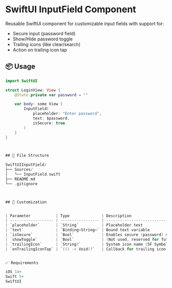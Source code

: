 # SwiftUI InputField Component

Reusable SwiftUI component for customizable input fields with support for:
- Secure input (password field)
- Show/Hide password toggle
- Trailing icons (like clear/search)
- Action on trailing icon tap

## 📦 Usage

```swift
import SwiftUI

struct LoginView: View {
    @State private var password = ""

    var body: some View {
        InputField(
            placeholder: "Enter password",
            text: $password,
            isSecure: true
        )
    }
}



## 📁 File Structure

SwiftUIInputField/
├── Sources/
│   └── InputField.swift
├── README.md
└── .gitignore



## 🔧 Customization


| Parameter           | Type              | Description                         |
| ------------------- | ----------------- | ----------------------------------- |
| `placeholder`       | `String`          | Placeholder text                    |
| `text`              | `Binding<String>` | Bound text variable                 |
| `isSecure`          | `Bool`            | Enables secure (password) mode      |
| `showToggle`        | `Bool`            | (Not used, reserved for future use) |
| `trailingIcon`      | `String?`         | System icon name (SF Symbols)       |
| `onTrailingIconTap` | `(() -> Void)?`   | Callback for trailing icon tap      |


✅ Requirements

iOS 14+
Swift 5+
SwiftUI
